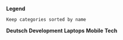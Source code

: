 **Legend**
```
Keep categories sorted by name
```

**Deutsch**
**Development**
**Laptops**
**Mobile**
**Tech**


